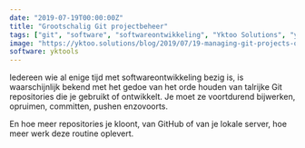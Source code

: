 ```yaml
---
date: "2019-07-19T00:00:00Z"
title: "Grootschalig Git projectbeheer"
tags: ["git", "software", "softwareontwikkeling", "Yktoo Solutions", "yktools"]
image: "https://yktoo.solutions/blog/2019/07/19-managing-git-projects-on-a-mass-scale/git.png"
software: yktools
---
```


Iedereen wie al enige tijd met softwareontwikkeling bezig is, is waarschijnlijk bekend met het gedoe van het orde houden van talrijke Git repositories die je gebruikt of ontwikkelt. Je moet ze voortdurend bijwerken, opruimen, committen, pushen enzovoorts.

En hoe meer repositories je kloont, van GitHub of van je lokale server, hoe meer werk deze routine oplevert.

<!--{{< imgfig "https://yktoo.solutions/blog/2019/07/19-managing-git-projects-on-a-mass-scale/git.png" >}}-->
